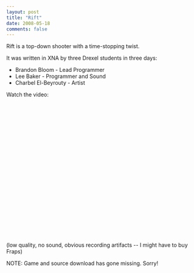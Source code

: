 ```yaml
---
layout: post
title: "Rift"
date: 2008-05-18
comments: false
---
```


Rift is a top-down shooter with a time-stopping twist.

It was written in XNA by three Drexel students in three days:

* Brandon Bloom - Lead Programmer
* Lee Baker - Programmer and Sound
* Charbel El-Beyrouty - Artist

Watch the video:

<div class="wlWriterSmartContent" id="scid:5737277B-5D6D-4f48-ABFC-DD9C333F4C5D:2e528dbd-a2d5-4635-8f49-47e881ef6164" style="padding-right: 0px; display: inline; padding-left: 0px; float: none; padding-bottom: 0px; margin: 0px; padding-top: 0px"><div><object width="425" height="350"><param name="movie" value="http://www.youtube.com/v/9UDHHzw7JI4&amp;hl=en"></param><param name="wmode" value="transparent"></param><embed src="http://www.youtube.com/v/9UDHHzw7JI4&amp;hl=en" type="application/x-shockwave-flash" wmode="transparent" width="425" height="350"></embed></object></div>

(low quality, no sound, obvious recording artifacts -- I might have to buy Fraps)

NOTE: Game and source download has gone missing. Sorry!
